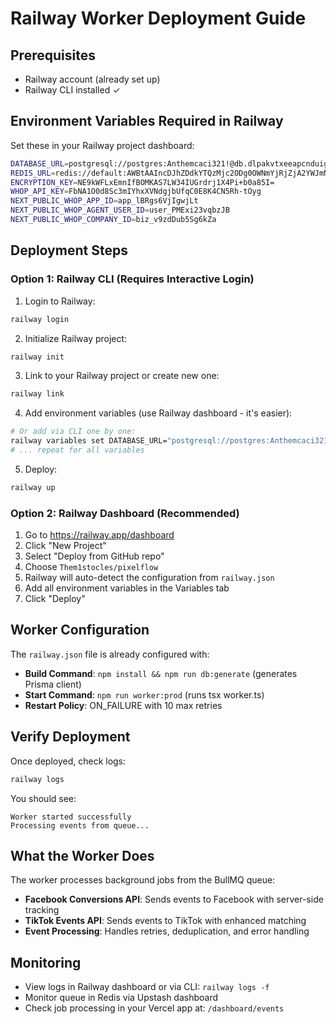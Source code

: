 # Railway Worker Deployment Guide

## Prerequisites
- Railway account (already set up)
- Railway CLI installed ✓

## Environment Variables Required in Railway

Set these in your Railway project dashboard:

```bash
DATABASE_URL=postgresql://postgres:Anthemcaci321!@db.dlpakvtxeeapcnduigox.supabase.co:5432/postgres?pgbouncer=true&connection_limit=1
REDIS_URL=redis://default:AWBtAAIncDJhZDdkYTQzMjc2ODg0OWNmYjRjZjA2YWJmNjNjZjc4M3AyMjQ2ODU@gorgeous-pup-24685.upstash.io:6379
ENCRYPTION_KEY=NE9kWFLxEmnIfBOMKAS7LW34IUGrdrj1X4Pi+b0a85I=
WHOP_API_KEY=FbNA1O0d8Sc3mIYhxXVNdgjbUfqC0E8K4CN5Rh-tOyg
NEXT_PUBLIC_WHOP_APP_ID=app_lBRgs6VjIgwjLt
NEXT_PUBLIC_WHOP_AGENT_USER_ID=user_PMExi23vqbzJB
NEXT_PUBLIC_WHOP_COMPANY_ID=biz_v9zdDub5Sg6kZa
```

## Deployment Steps

### Option 1: Railway CLI (Requires Interactive Login)

1. Login to Railway:
```bash
railway login
```

2. Initialize Railway project:
```bash
railway init
```

3. Link to your Railway project or create new one:
```bash
railway link
```

4. Add environment variables (use Railway dashboard - it's easier):
```bash
# Or add via CLI one by one:
railway variables set DATABASE_URL="postgresql://postgres:Anthemcaci321!@db.dlpakvtxeeapcnduigox.supabase.co:5432/postgres?pgbouncer=true&connection_limit=1"
# ... repeat for all variables
```

5. Deploy:
```bash
railway up
```

### Option 2: Railway Dashboard (Recommended)

1. Go to https://railway.app/dashboard
2. Click "New Project"
3. Select "Deploy from GitHub repo"
4. Choose `Them1stocles/pixelflow`
5. Railway will auto-detect the configuration from `railway.json`
6. Add all environment variables in the Variables tab
7. Click "Deploy"

## Worker Configuration

The `railway.json` file is already configured with:
- **Build Command**: `npm install && npm run db:generate` (generates Prisma client)
- **Start Command**: `npm run worker:prod` (runs tsx worker.ts)
- **Restart Policy**: ON_FAILURE with 10 max retries

## Verify Deployment

Once deployed, check logs:
```bash
railway logs
```

You should see:
```
Worker started successfully
Processing events from queue...
```

## What the Worker Does

The worker processes background jobs from the BullMQ queue:
- **Facebook Conversions API**: Sends events to Facebook with server-side tracking
- **TikTok Events API**: Sends events to TikTok with enhanced matching
- **Event Processing**: Handles retries, deduplication, and error handling

## Monitoring

- View logs in Railway dashboard or via CLI: `railway logs -f`
- Monitor queue in Redis via Upstash dashboard
- Check job processing in your Vercel app at: `/dashboard/events`
